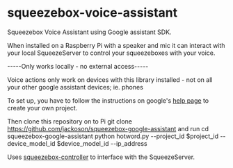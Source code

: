 # squeezebox-voice-assistant

Squeezebox Voice Assistant using Google assistant SDK.

When installed on a Raspberry Pi with a speaker and mic it can interact with your local SqueezeServer to control your squeezeboxes with your voice.

-----Only works locally - no external access-----

Voice actions only work on devices with this library installed - not on all your other google assistant devices; ie. phones

To set up, you have to follow the instructions on google's [help page](https://developers.google.com/assistant/sdk/guides/library/python/embed/setup) to create your own project.

Then clone this repository on to Pi
git clone https://github.com/jackoson/squeezebox-google-assistant
and run 
cd squeezebox-google-assistant
python hotword.py --project_id $project_id --device_model_id $device_model_id --ip_address <ip address of SqueezeServer>

Uses [squeezebox-controller](https://github.com/jackoson/squeezebox-controller) to interface with the SqueezeServer.

